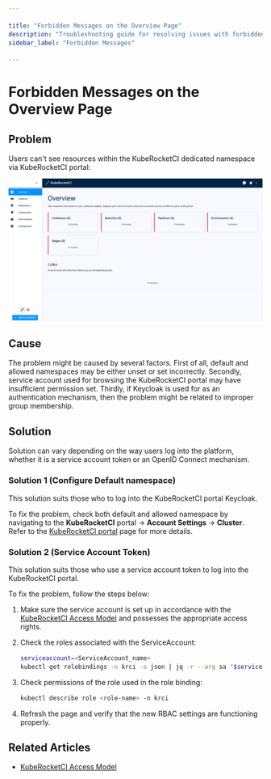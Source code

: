 ```yaml
---

title: "Forbidden Messages on the Overview Page"
description: "Troubleshooting guide for resolving issues with forbidden messages on the KubeRocketCI portal overview page, detailing solutions for service account token and Keycloak users."
sidebar_label: "Forbidden Messages"

---
```

<!-- markdownlint-disable MD025 -->

# Forbidden Messages on the Overview Page

<head>
  <link rel="canonical" href="https://docs.kuberocketci.io/docs/operator-guide/troubleshooting/forbidden-messages" />
</head>

## Problem

Users can't see resources within the KubeRocketCI dedicated namespace via KubeRocketCI portal:

  ![Resource observability issue](../../assets/operator-guide/resource_observability_issue.png "Resource observability issue")

## Cause

The problem might be caused by several factors. First of all, default and allowed namespaces may be either unset or set incorrectly. Secondly, service account used for browsing the KubeRocketCI portal may have insufficient permission set. Thirdly, if Keycloak is used for as an authentication mechanism, then the problem might be related to improper group membership.

## Solution

Solution can vary depending on the way users log into the platform, whether it is a service account token or an OpenID Connect mechanism.

### Solution 1 (Configure Default namespace)

This solution suits those who to log into the KubeRocketCI portal Keycloak.

To fix the problem, check both default and allowed namespace by navigating to the **KubeRocketCI** portal -> **Account Settings** -> **Cluster**. Refer to the [KubeRocketCI portal](../../user-guide/portal-settings#cluster) page for more details.

### Solution 2 (Service Account Token)

This solution suits those who use a service account token to log into the KubeRocketCI portal.

To fix the problem, follow the steps below:

1. Make sure the service account is set up in accordance with the [KubeRocketCI Access Model](../../operator-guide/auth/platform-auth-model.md#cluster-rbac-resources) and possesses the appropriate access rights.

2. Check the roles associated with the ServiceAccount:

    ```bash
    serviceaccount=<ServiceAccount_name>
    kubectl get rolebindings -n krci -o json | jq -r --arg sa "$serviceaccount" '.items[] | select(.subjects[]? | select(.kind == "ServiceAccount" and .name == $sa)) | .metadata.name'
    ```

3. Check permissions of the role used in the role binding:

    ```bash
    kubectl describe role <role-name> -n krci
    ```

4. Refresh the page and verify that the new RBAC settings are functioning properly.

## Related Articles

* [KubeRocketCI Access Model](../../operator-guide/auth/platform-auth-model.md)
